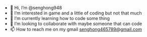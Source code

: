 - 👋 Hi, I’m @senghong948
- 👀 I’m interested in game and a little of coding but not that much
- 🌱 I’m currently learning how to code some thing
- 💞️ I’m looking to collaborate with maybe someone that can code
- 📫 How to reach me on my gmail senghong465789@gmail.com

<!---
senghong948/senghong948 is a ✨ special ✨ repository because its `README.md` (this file) appears on your GitHub profile.
You can click the Preview link to take a look at your changes.
--->
